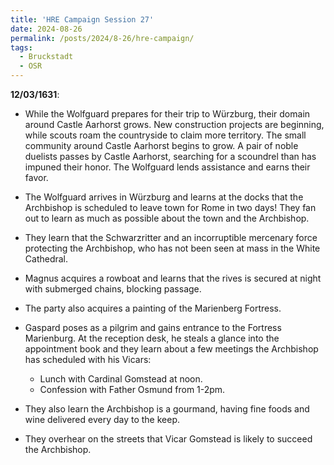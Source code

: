 ```yaml
---
title: 'HRE Campaign Session 27'
date: 2024-08-26
permalink: /posts/2024/8-26/hre-campaign/
tags:
  - Bruckstadt
  - OSR
---
```



**12/03/1631**:

- While the Wolfguard prepares for their trip to Würzburg, their domain around Castle Aarhorst grows. New construction projects are beginning, while scouts roam the countryside to claim more territory. The small community around Castle Aarhorst begins to grow. A pair of noble duelists passes by Castle Aarhorst, searching for a scoundrel than has impuned their honor. The Wolfguard lends assistance and earns their favor.

- The Wolfguard arrives in Würzburg and learns at the docks that the Archbishop is scheduled to leave town for Rome in two days! They fan out to learn as much as possible about the town and the Archbishop.

- They learn that the Schwarzritter and an incorruptible mercenary force protecting the Archbishop, who has not been seen at mass in the White Cathedral.

- Magnus acquires a rowboat and learns that the rives is secured at night with submerged chains, blocking passage.

- The party also acquires a painting of the Marienberg Fortress.

- Gaspard poses as a pilgrim and gains entrance to the Fortress Marienburg. At the reception desk, he steals a glance into the appointment book and they learn about a few meetings the Archbishop has scheduled with his Vicars:

  - Lunch with Cardinal Gomstead at noon.
  - Confession with Father Osmund from 1-2pm.

- They also learn the Archbishop is a gourmand, having fine foods and wine delivered every day to the keep.

- They overhear on the streets that Vicar Gomstead is likely to succeed the Archbishop.

